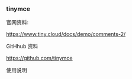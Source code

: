 ### tinymce

官网资料:

https://www.tiny.cloud/docs/demo/comments-2/

GitHhub 资料

https://github.com/tinymce

使用说明
